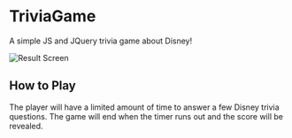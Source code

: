 # TriviaGame
A simple JS and JQuery trivia game about Disney!

![Result Screen](https://image.ibb.co/ka2ME7/disneytrivia.png)

## How to Play
The player will have a limited amount of time to answer a few Disney trivia questions. The game will end when the timer runs out and the score will be revealed.
